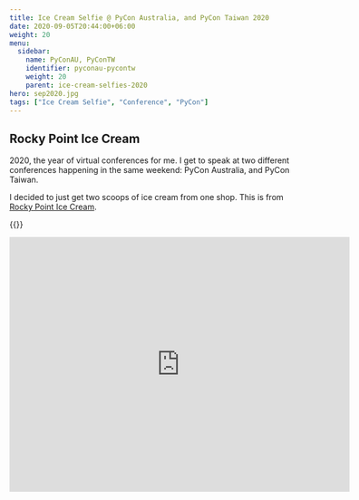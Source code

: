 ```yaml
---
title: Ice Cream Selfie @ PyCon Australia, and PyCon Taiwan 2020
date: 2020-09-05T20:44:00+06:00
weight: 20
menu:
  sidebar:
    name: PyConAU, PyConTW
    identifier: pyconau-pycontw
    weight: 20
    parent: ice-cream-selfies-2020
hero: sep2020.jpg
tags: ["Ice Cream Selfie", "Conference", "PyCon"]
---
```


## Rocky Point Ice Cream

2020, the year of virtual conferences for me. I get to speak at two different
conferences happening in the same weekend: PyCon Australia, and PyCon Taiwan.

I decided to just get two scoops of ice cream from one shop. This is from
[Rocky Point Ice Cream](https://rockypointicecream.com/).

{{<tweet user="mariatta" id="1302442539258015745">}}

<iframe src="https://www.google.com/maps/embed?pb=!1m18!1m12!1m3!1d2606.310672816399!2d-122.92178218783295!3d49.21363497552176!2m3!1f0!2f0!3f0!3m2!1i1024!2i768!4f13.1!3m3!1m2!1s0x5486771ef3c7ab61%3A0xe51d425aa87acb70!2sRocky%20Point%20Ice%20Cream!5e0!3m2!1sen!2sca!4v1692163835825!5m2!1sen!2sca" width="600" height="450" style="border:0;" allowfullscreen="" loading="lazy" referrerpolicy="no-referrer-when-downgrade"></iframe>

